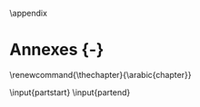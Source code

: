 \appendix

# Annexes {-}

\renewcommand{\thechapter}{\arabic{chapter}}

\input{partstart}
\input{partend}
